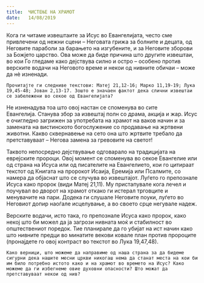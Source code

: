 ```yaml
---
title:  ЧИСТЕЊЕ НА ХРАМОТ
date:   14/08/2019
---
```


Кога ги читаме извештаите за Исус во Евангелијата, често сме привлечени од нежни сцени – Неговата грижа за болните и децата, од Неговите параболи за барањето на изгубените, и за Неговите зборови за Божјето царство. Ова може да биде причина што другите извештаи, во кои Го гледаме како дејствува силно и остро – особено против верските водачи на Неговото време и некои од нивните обичаи – може да нѐ изненади.

`Прочитајте ги следниве текстови: Матеј 21,12-16; Марко 11,19-19; Лука 19,45-48; Јован 2,13-17. Зошто е значаен фактот дека слични извештаи се забележени во секое од Евангелијата?`

Не изненадува тоа што овој настан се споменува во сите Евангелија. Станува збор за извештај полн со драма, акција и жар. Исус е очигледно загрижен за употребата на храмот на ваков начин и за замената на вистинското богослужение со продавање на жртвени животни. Какво сквернавење на сето она што жртвите требало да претставуваат – Негова замена за гревовите на светот!

Таквото непосредно дејствување одговарало на традицијата на еврејските пророци. Овој момент се споменува во секое Евангелие или од страна на Исуса или од писателите на Евангелието, кои го цитираат текстот од Книгата на пророкот Исаија, Еремија или Псалмите, со намера да објаснат што се случува во извештајот. Луѓето го препознале Исуса како пророк (види Матеј 21,11). Му пристапувале кога лечел и поучувал во дворот на храмот откако ги истерал трговците и менувачите на пари. Додека ги слушале Неговите поуки, луѓето во Неговиот допир нао­ѓале исцелување, а во своето срце негувале надеж.

Верските водачи, исто така, го препознале Исуса како пророк, како некој што би можел да ја загрози нивната моќ и стабилност во општествениот поредок. Тие планирале да го убијат на ист начин како што нивните предци во минатите векови ковале план против пророците (пронајдете го овој контраст во текстот во Лука 19,47,48).

`Како верници, што можеме да направиме од наша страна за да бидеме сигурни дека нашите месни цркви никогаш нема да станат места на кои би им било потребно истото како и на храмот во времето на Исус? Како можеме да ги избегнеме овие духовни опасности? Што можат да претставуваат некои од нив?`
